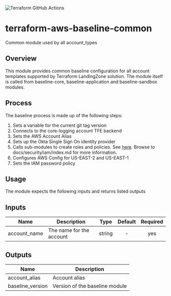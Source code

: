 ![Terraform GitHub Actions](https://github.com/tlzproject/terraform-aws-baseline-common/workflows/Terraform%20GitHub%20Actions/badge.svg)

terraform-aws-baseline-common
==============================
Common module used by all account_types

Overview
--------
This module provides common baseline configuration for all account templates supported by Terraform LandingZone solution. The module itself is called from baseline-core,  baseline-application and baseline-sandbox modules.


Process
-------
The baseline process is made up of the following steps:

1. Sets a variable for the current git tag version
2. Connects to the core-logging account TFE backend
3. Sets the AWS Account Alias
4. Sets up the Okta Single Sign On identity provider
5. Calls sub-modules to create roles and policies. See [here](/projects/TLZ-CORE/repos/tlz-docs). Browse to docs/security/iam/index.md for more information.
6. Configures AWS Config for US-EAST-2 and US-EAST-1
7. Sets the IAM password policy



Usage
-----
The module expects the following inputs and returns listed outputs

## Inputs

| Name | Description | Type | Default | Required |
|------|-------------|:----:|:-----:|:-----:|
| account\_name | The name for the account | string | - | yes |

## Outputs

| Name | Description |
|------|-------------|
| account\_alias | Account alias |
| baseline\_version | Version of the baseline module |
